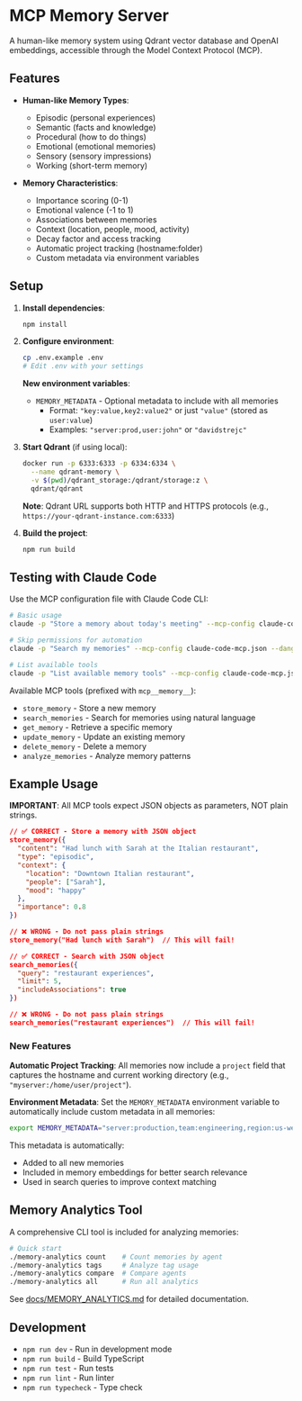 # MCP Memory Server

A human-like memory system using Qdrant vector database and OpenAI embeddings, accessible through the Model Context Protocol (MCP).

## Features

- **Human-like Memory Types**:
  - Episodic (personal experiences)
  - Semantic (facts and knowledge)
  - Procedural (how to do things)
  - Emotional (emotional memories)
  - Sensory (sensory impressions)
  - Working (short-term memory)

- **Memory Characteristics**:
  - Importance scoring (0-1)
  - Emotional valence (-1 to 1)
  - Associations between memories
  - Context (location, people, mood, activity)
  - Decay factor and access tracking
  - Automatic project tracking (hostname:folder)
  - Custom metadata via environment variables

## Setup

1. **Install dependencies**:
   ```bash
   npm install
   ```

2. **Configure environment**:
   ```bash
   cp .env.example .env
   # Edit .env with your settings
   ```

   **New environment variables**:
   - `MEMORY_METADATA` - Optional metadata to include with all memories
     - Format: `"key:value,key2:value2"` or just `"value"` (stored as `user:value`)
     - Examples: `"server:prod,user:john"` or `"davidstrejc"`

3. **Start Qdrant** (if using local):
   ```bash
   docker run -p 6333:6333 -p 6334:6334 \
     --name qdrant-memory \
     -v $(pwd)/qdrant_storage:/qdrant/storage:z \
     qdrant/qdrant
   ```
   
   **Note**: Qdrant URL supports both HTTP and HTTPS protocols (e.g., `https://your-qdrant-instance.com:6333`)

4. **Build the project**:
   ```bash
   npm run build
   ```

## Testing with Claude Code

Use the MCP configuration file with Claude Code CLI:

```bash
# Basic usage
claude -p "Store a memory about today's meeting" --mcp-config claude-code-mcp.json

# Skip permissions for automation
claude -p "Search my memories" --mcp-config claude-code-mcp.json --dangerously-skip-permissions

# List available tools
claude -p "List available memory tools" --mcp-config claude-code-mcp.json
```

Available MCP tools (prefixed with `mcp__memory__`):

- `store_memory` - Store a new memory
- `search_memories` - Search for memories using natural language
- `get_memory` - Retrieve a specific memory
- `update_memory` - Update an existing memory
- `delete_memory` - Delete a memory
- `analyze_memories` - Analyze memory patterns

## Example Usage

**IMPORTANT**: All MCP tools expect JSON objects as parameters, NOT plain strings.

```json
// ✅ CORRECT - Store a memory with JSON object
store_memory({
  "content": "Had lunch with Sarah at the Italian restaurant",
  "type": "episodic",
  "context": {
    "location": "Downtown Italian restaurant",
    "people": ["Sarah"],
    "mood": "happy"
  },
  "importance": 0.8
})

// ❌ WRONG - Do not pass plain strings
store_memory("Had lunch with Sarah")  // This will fail!

// ✅ CORRECT - Search with JSON object
search_memories({
  "query": "restaurant experiences",
  "limit": 5,
  "includeAssociations": true
})

// ❌ WRONG - Do not pass plain strings
search_memories("restaurant experiences")  // This will fail!
```

### New Features

**Automatic Project Tracking**: All memories now include a `project` field that captures the hostname and current working directory (e.g., `"myserver:/home/user/project"`).

**Environment Metadata**: Set the `MEMORY_METADATA` environment variable to automatically include custom metadata in all memories:
```bash
export MEMORY_METADATA="server:production,team:engineering,region:us-west"
```

This metadata is automatically:
- Added to all new memories
- Included in memory embeddings for better search relevance
- Used in search queries to improve context matching

## Memory Analytics Tool

A comprehensive CLI tool is included for analyzing memories:

```bash
# Quick start
./memory-analytics count    # Count memories by agent
./memory-analytics tags     # Analyze tag usage
./memory-analytics compare  # Compare agents
./memory-analytics all      # Run all analytics
```

See [docs/MEMORY_ANALYTICS.md](docs/MEMORY_ANALYTICS.md) for detailed documentation.

## Development

- `npm run dev` - Run in development mode
- `npm run build` - Build TypeScript
- `npm run test` - Run tests
- `npm run lint` - Run linter
- `npm run typecheck` - Type check